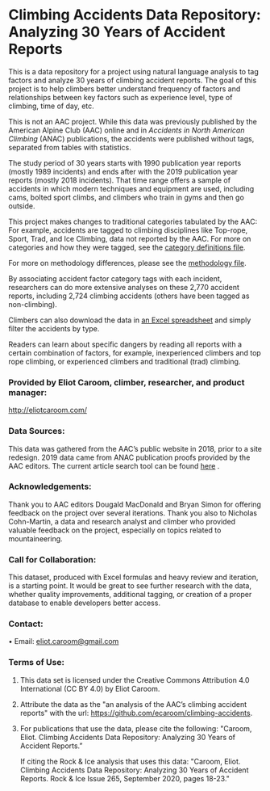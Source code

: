 # Climbing Accidents Data Repository: Analyzing 30 Years of Accident Reports

This is a data repository for a project using natural language analysis to tag factors and analyze 30 years of climbing accident reports. The goal of this project is to help climbers better understand frequency of factors and relationships between key factors such as experience level, type of climbing, time of day, etc.

This is not an AAC project. While this data was previously published by the American Alpine Club (AAC) online and in _Accidents in North American Climbing_ (ANAC) publications, the accidents were published without tags, separated from tables with statistics. 

The study period of 30 years starts with 1990 publication year reports (mostly 1989 incidents) and ends after with the 2019 publication year reports (mostly 2018 incidents). That time range offers a sample of accidents in which modern techniques and equipment are used, including cams, bolted sport climbs, and climbers who train in gyms and then go outside.

This project makes changes to traditional categories tabulated by the AAC: For example, accidents are tagged to climbing disciplines like Top-rope, Sport, Trad, and Ice Climbing, data not reported by the AAC. For more on categories and how they were tagged, see the [category definitions file](https://github.com/ecaroom/climbing-accidents/blob/master/_github-Category-Definitions%2BNotes.xlsx). 

For more on methodology differences, please see the [methodology file](https://github.com/ecaroom/climbing-accidents/blob/master/_github-uncut-methodology.docx).

By associating accident factor category tags with each incident, researchers can do more extensive analyses on these 2,770 accident reports, including 2,724 climbing accidents (others have been tagged as non-climbing).

Climbers can also download the data in [an Excel spreadsheet](https://github.com/ecaroom/climbing-accidents/blob/master/_github-AAC_accidents_tagged_data.xlsx) and simply filter the accidents by type.

Readers can learn about specific dangers by reading all reports with a certain combination of factors, for example, inexperienced climbers and top rope climbing, or experienced climbers and traditional (trad) climbing.

### Provided by Eliot Caroom, climber, researcher, and product manager: 
http://eliotcaroom.com/

### Data Sources: 
This data was gathered from the AAC’s public website in 2018, prior to a site redesign. 2019 data came from ANAC publication proofs provided by the AAC editors. The current article search tool can be found [here](http://publications.americanalpineclub.org/)
. 

### Acknowledgements: 
Thank you to AAC editors Dougald MacDonald and Bryan Simon for offering feedback on the project over several iterations. Thank you also to Nicholas Cohn-Martin, a data and research analyst and climber who provided valuable feedback on the project, especially on topics related to mountaineering.

### Call for Collaboration:
This dataset, produced with Excel formulas and heavy review and iteration, is a starting point.  It would be great to see further research with the data, whether quality improvements, additional tagging, or creation of a proper database to enable developers better access.

### Contact:

•	Email: eliot.caroom@gmail.com

### Terms of Use:
1.	This data set is licensed under the Creative Commons Attribution 4.0 International (CC BY 4.0) by Eliot Caroom.
2.	Attribute the data as the "an analysis of the AAC’s climbing accident reports" with the url: https://github.com/ecaroom/climbing-accidents.
3.	For publications that use the data, please cite the following: "Caroom, Eliot. Climbing Accidents Data Repository: Analyzing 30 Years of Accident Reports.”

    If citing the Rock & Ice analysis that uses this data:  "Caroom, Eliot. Climbing Accidents Data Repository: Analyzing 30 Years of Accident Reports. Rock & Ice Issue 265, September 2020, pages 18-23."
